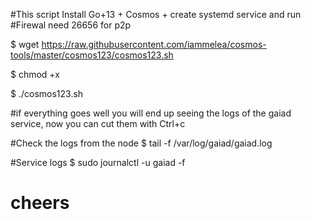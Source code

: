 #This script Install Go+13 + Cosmos + create systemd service and run
#Firewal need 26656 for p2p

$ wget https://raw.githubusercontent.com/iammelea/cosmos-tools/master/cosmos123/cosmos123.sh

$ chmod +x 

$ ./cosmos123.sh


#if everything goes well you will end up seeing the logs of the gaiad service, now you can cut them with Ctrl+c

#Check the logs from the node
$ tail -f /var/log/gaiad/gaiad.log

#Service logs
$ sudo journalctl -u gaiad -f

# cheers
